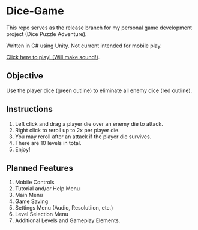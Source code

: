 # Dice-Game
This repo serves as the release branch for my personal game development project (Dice Puzzle Adventure).

Written in C# using Unity. Not current intended for mobile play.

[Click here to play! (Will make sound!)](https://gphorvath.github.io/Dice-Game/).

## Objective
Use the player dice (green outline) to eliminate all enemy dice (red outline).

## Instructions
1. Left click and drag a player die over an enemy die to attack.
2. Right click to reroll up to 2x per player die.
3. You may reroll after an attack if the player die survives.
4. There are 10 levels in total.
5. Enjoy!

## Planned Features
1. Mobile Controls
2. Tutorial and/or Help Menu
3. Main Menu
4. Game Saving
5. Settings Menu (Audio, Resolutiion, etc.)
6. Level Selection Menu
7. Additional Levels and Gameplay Elements.
